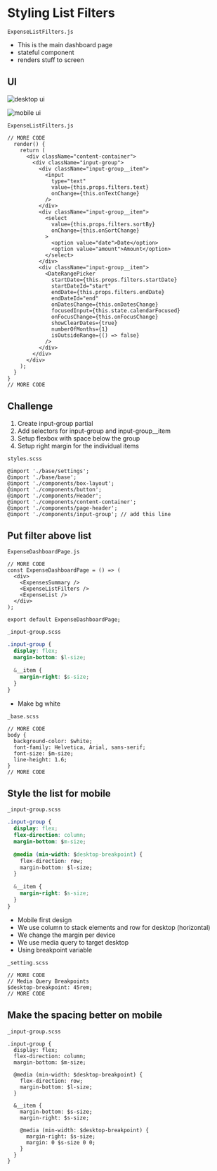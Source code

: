 # Styling List Filters
`ExpenseListFilters.js`

* This is the main dashboard page
* stateful component
* renders stuff to screen

## UI
![desktop ui](https://i.imgur.com/2zbSKgV.png)

![mobile ui](https://i.imgur.com/0TIRVwP.png)

`ExpenseListFilters.js`

```
// MORE CODE
  render() {
    return (
      <div className="content-container">
        <div className="input-group">
          <div className="input-group__item">
            <input
              type="text"
              value={this.props.filters.text}
              onChange={this.onTextChange}
            />
          </div>
          <div className="input-group__item">
            <select
              value={this.props.filters.sortBy}
              onChange={this.onSortChange}
            >
              <option value="date">Date</option>
              <option value="amount">Amount</option>
            </select>
          </div>
          <div className="input-group__item">
            <DateRangePicker
              startDate={this.props.filters.startDate}
              startDateId="start"
              endDate={this.props.filters.endDate}
              endDateId="end"
              onDatesChange={this.onDatesChange}
              focusedInput={this.state.calendarFocused}
              onFocusChange={this.onFocusChange}
              showClearDates={true}
              numberOfMonths={1}
              isOutsideRange={() => false}
            />
          </div>
        </div>
      </div>
    );
  }
}
// MORE CODE
```

## Challenge
1. Create input-group partial
2. Add selectors for input-group and input-group__item
3. Setup flexbox with space below the group
4. Setup right margin for the individual items

`styles.scss`

```
@import './base/settings';
@import './base/base';
@import './components/box-layout';
@import './components/button';
@import './components/Header';
@import './components/content-container';
@import './components/page-header';
@import './components/input-group'; // add this line
```

## Put filter above list
`ExpenseDashboardPage.js`

```
// MORE CODE
const ExpenseDashboardPage = () => (
  <div>
    <ExpensesSummary />
    <ExpenseListFilters />
    <ExpenseList />
  </div>
);

export default ExpenseDashboardPage;
```

`_input-group.scss`

```css
.input-group {
  display: flex;
  margin-bottom: $l-size;

  &__item {
    margin-right: $s-size;
  }
}
```

* Make bg white

`_base.scss`

```
// MORE CODE
body {
  background-color: $white;
  font-family: Helvetica, Arial, sans-serif;
  font-size: $m-size;
  line-height: 1.6;
}
// MORE CODE
```

## Style the list for mobile
`_input-group.scss`

```css
.input-group {
  display: flex;
  flex-direction: column; 
  margin-bottom: $m-size;

  @media (min-width: $desktop-breakpoint) {
    flex-direction: row;
    margin-bottom: $l-size;
  }

  &__item {
    margin-right: $s-size;
  }
}
```

* Mobile first design
* We use column to stack elements and row for desktop (horizontal)
* We change the margin per device
* We use media query to target desktop
* Using breakpoint variable

`_setting.scss`

```
// MORE CODE
// Media Query Breakpoints
$desktop-breakpoint: 45rem;
// MORE CODE
```

## Make the spacing better on mobile
`_input-group.scss`

```
.input-group {
  display: flex;
  flex-direction: column; 
  margin-bottom: $m-size;

  @media (min-width: $desktop-breakpoint) {
    flex-direction: row;
    margin-bottom: $l-size;
  }

  &__item {
    margin-bottom: $s-size;
    margin-right: $s-size;

    @media (min-width: $desktop-breakpoint) {
      margin-right: $s-size;
      margin: 0 $s-size 0 0;
    }
  }
}
```



